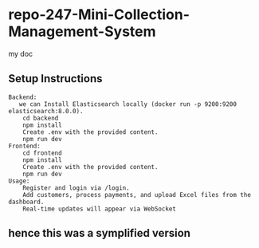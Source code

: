 # repo-247-Mini-Collection-Management-System
my doc

## Setup Instructions

    Backend:
       we can Install Elasticsearch locally (docker run -p 9200:9200 elasticsearch:8.0.0).
        cd backend
        npm install
        Create .env with the provided content.
        npm run dev
    Frontend:
        cd frontend
        npm install
        Create .env with the provided content.
        npm run dev
    Usage:
        Register and login via /login.
        Add customers, process payments, and upload Excel files from the dashboard.
        Real-time updates will appear via WebSocket

## hence this was a symplified version 